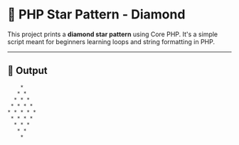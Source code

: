 # 💎 PHP Star Pattern - Diamond

This project prints a **diamond star pattern** using Core PHP. It's a simple script meant for beginners learning loops and string formatting in PHP.

---

## 🧾 Output

```text
    *
   * *
  * * *
 * * * *
* * * * *
 * * * *
  * * *
   * *
    *
